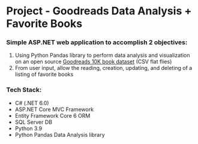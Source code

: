 # Project - Goodreads Data Analysis + Favorite Books

### Simple ASP.NET web application to accomplish 2 objectives:
1. Using Python Pandas library to perform data analysis and visualization on an open source [Goodreads 10K book dataset](https://github.com/zygmuntz/goodbooks-10k) (CSV flat flies)
2. From user input, allow the reading, creation, updating, and deleting of a listing of favorite books 


### Tech Stack:
* C# (.NET 6.0)
* ASP.NET Core MVC Framework
* Entity Framework Core 6 ORM
* SQL Server DB
* Python 3.9
* Python Pandas Data Analysis library